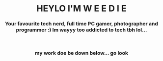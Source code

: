 <!--<img align="center" src="https://i.ibb.co/xhVpFym/IMG-3779.png" width="25%">-->
<h1 align="center">HEYLO I'M W E E D I E</h1>
<h3 align="center">Your favourite tech nerd, full time PC gamer, photographer and programmer :) Im wayyy too addicted to tech tbh lol...</h3>
<br>



<h3 align="center">my work doe be down below... go look</h3>
